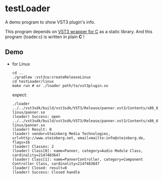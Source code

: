 # testLoader

A demo program to show VST3 plugin's info.

This program depends on [VST3 wrapper for C](../vst3cw) as a static library.
And this program (loader.c) is written in plain **C** !

## Demo
- for Linux
    ```shell
    cd ..
    ./gradlew :vst3cw:createReleaseLinux
    cd testLoader/linux
    make run # or ./loader path/to/vst3plugin.so
    ```
    expect:
    ```
    ./loader ../../vst3sdk/build/vst3sdk/VST3/Release/panner.vst3/Contents/x86_64-linux/panner.so
    (loader) Success: open ../../vst3sdk/build/vst3sdk/VST3/Release/panner.vst3/Contents/x86_64-linux/panner.so
    (loader) Result: 0
    (loader) vendor=Steinberg Media Technologies, url=http://www.steinberg.net, email=mailto:info@steinberg.de, flags=16
    (loader) Classes: 2
    (loader) Class[0]: name=Panner, category=Audio Module Class, cardinality=2147483647
    (loader) Class[1]: name=PannerController, category=Component Controller Class, cardinality=2147483647
    (loader) Closed: result=0
    (loader) Success: Closed handle
    ```